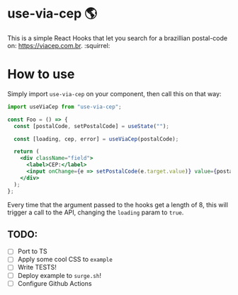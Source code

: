 # use-via-cep :earth_americas:

This is a simple React Hooks that let you search for a brazillian postal-code on: https://viacep.com.br. :squirrel:

# How to use

Simply import `use-via-cep` on your component, then call this on that way:

```jsx
import useViaCep from "use-via-cep";

const Foo = () => {
  const [postalCode, setPostalCode] = useState("");

  const [loading, cep, error] = useViaCep(postalCode);

  return (
    <div className="field">
      <label>CEP:</label>
      <input onChange={e => setPostalCode(e.target.value)} value={postalCode} />
    </div>
  );
};
```

Every time that the argument passed to the hooks get a length of 8, this will trigger a call to the API, changing the `loading` param to `true`.

## TODO:

- [ ] Port to TS
- [ ] Apply some cool CSS to `example`
- [ ] Write TESTS!
- [ ] Deploy example to `surge.sh`!
- [ ] Configure Github Actions
